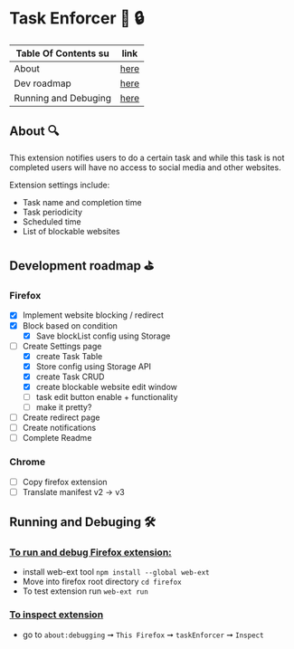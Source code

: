# Task Enforcer :ledger: :lock:

| Table Of Contents    su| link       |
| ---------------------| ---------- |
| About                | [here](#1) |
| Dev roadmap          | [here](#2) |
| Running and Debuging | [here](#3) |

## About 🔍 <a name='1'></a>
This extension notifies users to do a certain task and while this task is not completed users will have no access to social media and other websites.

Extension settings include:
 - Task name and completion time
 - Task periodicity
 - Scheduled time
 - List of blockable websites

## Development roadmap :golf: <a name='2'></a>

### Firefox 
 - [x] Implement website blocking / redirect
 - [x] Block based on condition
    - [x] Save blockList config using Storage
 - [ ] Create Settings page
    - [x] create Task Table 
    - [x] Store config using Storage API
    - [x] create Task  CRUD
    - [x] create blockable website edit window
    - [ ] task edit button enable + functionality
    - [ ] make it pretty?
 - [ ] Create redirect page
 - [ ] Create notifications
 - [ ] Complete Readme

### Chrome
- [ ] Copy firefox extension
- [ ] Translate manifest v2 -> v3

## Running and Debuging 🛠️ <a name="3"></a>

 ### <ins> To run and debug Firefox extension: </ins>
- install web-ext tool  `npm install --global web-ext`
- Move into firefox root directory `cd firefox`
- To test extension run `web-ext run`

### <ins> To inspect extension </ins>
- go to `about:debugging` ➞ `This Firefox` ➞ `taskEnforcer` ➞ `Inspect`
